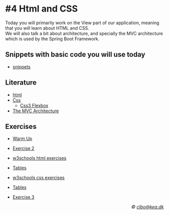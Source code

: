# #4 Html and CSS
Today you will primarily work on the View part of our application, meaning that you will learn about HTML and CSS.    
We will also talk a bit about architecture, and specially the MVC architecture which is used by the Spring Boot Framework.

## Snippets with basic code you will use today
* [snippets](/snippets)

## Literature
* [html](https://www.w3schools.com/html/)
* [Css](https://www.w3schools.com/css/default.asp)
  * [Css3 Flexbox](https://www.w3schools.com/css/css3_flexbox.asp)
* [The MVC Architecture](MVC.pdf)

## Exercises
* [Warm Up](https://github.com/dat17i/02_exercise_warmup/blob/master/readme.md)
* [Exercise 2](https://github.com/dat17i/02_exercise_2)    

* [w3schools html exercises](https://www.w3schools.com/html/exercise.asp) 
 * [Tables](https://www.w3schools.com/html/html_tables.asp)
* [w3schools css exercises](https://www.w3schools.com/css/exercise.asp) 
 * [Tables](https://www.w3schools.com/css/css_table.asp)
* [Exercise 3](https://github.com/dat17i/02_exercise_3/blob/master/readme.md)

_<div align="right">&copy; clbo@kea.dk</div>_

